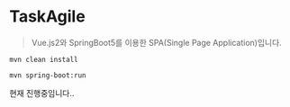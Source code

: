 # TaskAgile
> Vue.js2와 SpringBoot5를 이용한 SPA(Single Page Application)입니다.

```
mvn clean install
```
```
mvn spring-boot:run
```
현재 진행중임니다..
